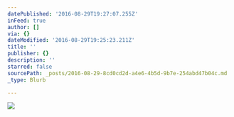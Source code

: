 ```yaml
---
datePublished: '2016-08-29T19:27:07.255Z'
inFeed: true
author: []
via: {}
dateModified: '2016-08-29T19:25:23.211Z'
title: ''
publisher: {}
description: ''
starred: false
sourcePath: _posts/2016-08-29-8cd0cd2d-a4e6-4b5d-9b7e-254abd47b04c.md
_type: Blurb

---
```

![](https://the-grid-user-content.s3-us-west-2.amazonaws.com/10d54ad8-b000-4f71-b9a2-7754be7c0ef9.jpg)